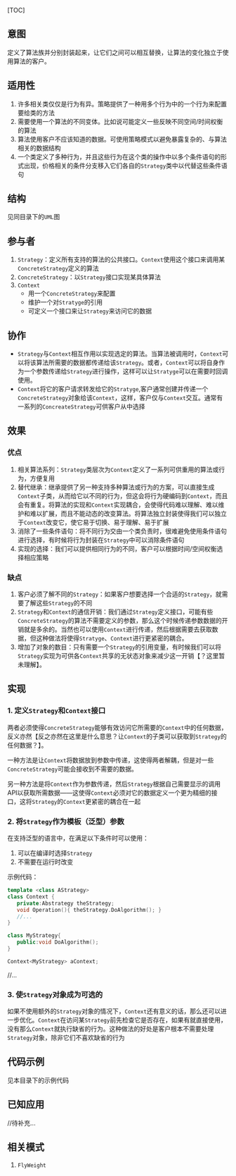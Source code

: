 [TOC]

## 意图
定义了算法族并分别封装起来，让它们之间可以相互替换，让算法的变化独立于使用算法的客户。

## 适用性
1. 许多相关类仅仅是行为有异。策略提供了一种用多个行为中的一个行为来配置要给类的方法
2. 需要使用一个算法的不同变体。比如说可能定义一些反映不同空间/时间权衡的算法
3. 算法使用客户不应该知道的数据。可使用策略模式以避免暴露复杂的、与算法相关的数据结构
4. 一个类定义了多种行为，并且这些行为在这个类的操作中以多个条件语句的形式出现，价格相关的条件分支移入它们各自的`Strategy`类中以代替这些条件语句

## 结构
见同目录下的`UML`图

## 参与者
1. `Strategy`：定义所有支持的算法的公共接口。`Context`使用这个接口来调用某`ConcreteStrategy`定义的算法
2. `ConcreteStrategy`：以`Strategy`接口实现某具体算法
3. `Context`
    - 用一个`ConcreteStrategy`来配置
    - 维护一个对`Stratyge`的引用
    - 可定义一个接口来让`Strategy`来访问它的数据

## 协作
- `Strategy`与`Context`相互作用以实现选定的算法。当算法被调用时，`Context`可以将该算法所需要的数据都传递给该`Strategy`。或者，`Context`可以将自身作为一个参数传递给`Strategy`进行操作，这样可以让`Stratyge`可以在需要时回调使用。
- `Context`将它的客户请求转发给它的`Stratyge`,客户通常创建并传递一个`ConcreteStrategy`对象给该`Context`，这样，客户仅与`Context`交互。通常有一系列的`ConcreateStrategy`可供客户从中选择

## 效果
### 优点
1. 相关算法系列：`Strategy`类层次为`Context`定义了一系列可供重用的算法或行为，方便复用
1. 替代继承：继承提供了另一种支持多种算法或行为的方案，可以直接生成`Context`子类，从而给它以不同的行为，但这会将行为硬编码到`Context`，而且会有重复。将算法的实现和`Context`实现耦合，会使得代码难以理解、难以维护和难以扩展，而且不能动态的改变算法。将算法独立封装使得我们可以独立于`Context`改变它，使它易于切换、易于理解、易于扩展
1. 消除了一些条件语句：将不同行为交由一个类负责时，很难避免使用条件语句进行选择，有时候将行为封装在`Strategy`中可以消除条件语句
1. 实现的选择：我们可以提供相同行为的不同，客户可以根据时间/空间权衡选择相应策略

### 缺点
1. 客户必须了解不同的`Strategy`：如果客户想要选择一个合适的`Strategy`，就需要了解这些`Strategy`的不同
1. `Strategy`和`Context`的通信开销：我们通过`Strategy`定义接口，可能有些`ConcreteStrategy`的算法不需要定义的参数，那么这个时候传递参数数据的开销就是多余的。当然也可以使用`Context`进行传递，然后根据需要去获取数据，但这种做法将使得`Stratyge`、`Context`进行更紧密的耦合。
1. 增加了对象的数目：只有需要一个`Strategy`的引用变量，有时候我们可以将`Strategy`实现为可供各`Context`共享的无状态对象来减少这一开销【？这里暂未理解】。

## 实现
### 1. 定义`Strategy`和`Context`接口
两者必须使得`ConcreteStrategy`能够有效访问它所需要的`Context`中的任何数据，反义亦然【反之亦然在这里是什么意思？让`Context`的子类可以获取到`Strategy`的任何数据？】。

一种方法是让`Context`将数据放到参数中传递，这使得两者解耦，但是对一些`ConcreteStrategy`可能会接收到不需要的数据。

另一种方法是将`Context`作为参数传递，然后`Strategy`根据自己需要显示的调用API以获取所需数据——这使得`Context`必须对它的数据定义一个更为精细的接口，这将`Strategy`的`Context`更紧密的耦合在一起

### 2. 将`Strategy`作为模板（泛型）参数
在支持泛型的语言中，在满足以下条件时可以使用：
1. 可以在编译时选择`Strategy`
2. 不需要在运行时改变

示例代码：
```c++
template <class AStrategy>
class Context {
   private:Abstrategy theStrategy;
   void Operation(){ theStrategy.DoAlgorithm(); }
   //...
}

class MyStrategy{
   public:void DoAlgorithm();
}

Context<MyStrategy> aContext;
```
//...

### 3. 使`Strategy`对象成为可选的
如果不使用额外的`Strategy`对象的情况下，`Context`还有意义的话，那么还可以进一步优化。`Context`在访问某`Strategy`前先检查它是否存在，如果有就直接使用，没有那么`Context`就执行缺省的行为。这种做法的好处是客户根本不需要处理`Strategy`对象，除非它们不喜欢缺省的行为

## 代码示例
见本目录下的示例代码

## 已知应用
//待补充...

## 相关模式
1. `FlyWeight`